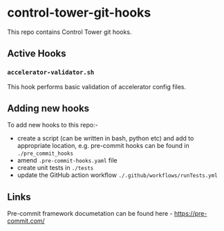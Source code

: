 # control-tower-git-hooks
This repo contains Control Tower git hooks.  

## Active Hooks

### `accelerator-validator.sh`
This hook performs basic validation of accelerator config files.

## Adding new hooks
To add new hooks to this repo:-
* create a script (can be written in bash, python etc) and add to appropriate location, e.g. pre-commit hooks can be found in `./pre_commit_hooks` 
* amend `.pre-commit-hooks.yaml` file
* create unit tests in `./tests`
* update the GitHub action workflow `./.github/workflows/runTests.yml`

## Links
Pre-commit framework documetation can be found here - https://pre-commit.com/
